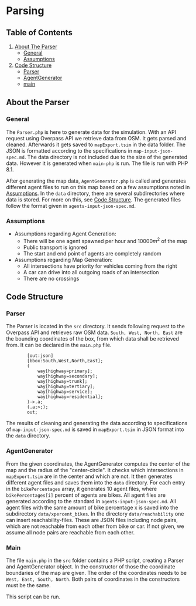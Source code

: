 # Parsing
## Table of Contents

1. [About The Parser](#about-the-parser)
    - [General](#general)
    - [Assumptions](#assumptions)
2. [Code Structure](#code-structure)
    - [Parser](#parser)
    - [AgentGenerator](#agentgenerator)
    - [main](#main)

## About the Parser
### General

The `Parser.php` is here to generate data for the simulation. With an API request using Overpass API we retrieve data from OSM. It gets parsed and cleaned. Afterwards it gets saved to `mapExport.tsim` in the data folder. The JSON is formatted according to the specifications in `map-input-json-spec.md`. 
The data directory is not included due to the size of the generated data. However it is generated when `main-php` is run. The file is run with PHP 8.1.

After generating the map data, `AgentGenerator.php` is called and generates different agent files to run on this map based on a few assumptions noted in [Assumptions](#assumptions). In the `data` directory, there are several subdirectories where data is stored. For more on this, see [Code Structure](#code-structure). The generated files follow the format given in  `agents-input-json-spec.md`.

### Assumptions
- Assumptions regarding Agent Generation: 
    - There will be one agent spawned per hour and $10000 m^2$ of the map
    - Public transport is ignored
    - The start and end point of agents are completely random
- Assumptions regarding Map Generation:
    - All intersections have priority for vehicles coming from the right
    - A car can drive into all outgoing roads of an intersection
    - There are no crossings

## Code Structure
### Parser

The Parser is located in the `src` directory. It sends following request to the Overpass API and retrieves raw OSM data. `South, West, North, East` are the bounding coordinates of the box, from which data shall be retrieved from. It can be declared in the `main.php` file. 

            [out:json]
            [bbox:South,West,North,East];
            (
                way[highway=primary];
                way[highway=secondary];
                way[highway=trunk];
                way[highway=tertiary];
                way[highway=service];
                way[highway=residential];
            )->.a;
            (.a;>;);
            out;
            
The results of cleaning and generating the data according to specifications of `map-input-json-spec.md` is saved in `mapExport.tsim` in JSON format into the `data` directory.

### AgentGenerator

From the given coordinates, the AgentGenerator computes the center of the map and the radius of the "center-circle". It checks which intersections in `mapExport.tsim` are in the center and which are not. It then generates different agent files and saves them into the `data` directory. For each entry in the `bikePercentages` array, it generates 10 agent files, where `bikePercentages[i]` percent of agents are bikes. All agent files are generated according to the standard in `agents-input-json-spec.md`. All agent files with the same amount of bike percentage x is saved into the subdirectory `data/xpercent_bikes`.
In the directory `data/reachability` one can insert reachability-files. These are JSON files including node pairs, which are not reachable from each other from bike or car. If not given, we assume all node pairs are reachable from each other. 


### Main

The file `main.php` in the `src` folder contains a PHP script, creating a Parser and AgentGenerator object. In the constructor of those the coordinate boundaries of the map are given. The order of the coordinates needs to be `West, East, South, North`.  Both pairs of coordinates in the constructors must be the same.

This script can be run.
